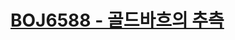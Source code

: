 # [BOJ6588 - 골드바흐의 추측](https://www.acmicpc.net/problem/6588)
<!--tags: eratosthenes, math, number theory, primality test-->
